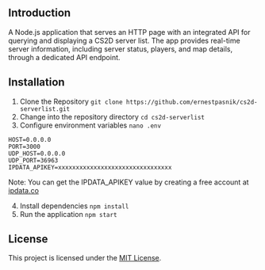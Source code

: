 ## Introduction
A Node.js application that serves an HTTP page with an integrated API for querying and displaying a CS2D server list. The app provides real-time server information, including server status, players, and map details, through a dedicated API endpoint.

## Installation
1. Clone the Repository `git clone https://github.com/ernestpasnik/cs2d-serverlist.git`
2. Change into the repository directory `cd cs2d-serverlist`
3. Configure environment variables `nano .env`
```env
HOST=0.0.0.0
PORT=3000
UDP_HOST=0.0.0.0
UDP_PORT=36963
IPDATA_APIKEY=xxxxxxxxxxxxxxxxxxxxxxxxxxxxxxxx
```
Note: You can get the IPDATA_APIKEY value by creating a free account at [ipdata.co](https://ipdata.co)

4. Install dependencies `npm install`
5. Run the application `npm start`

## License
This project is licensed under the [MIT License](LICENSE).
